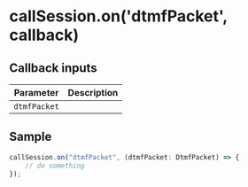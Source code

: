 # callSession.on('dtmfPacket', callback)

## Callback inputs

| Parameter   | Description |
|-------------|-------------|
| `dtmfPacket` |             |

## Sample

```ts
callSession.on("dtmfPacket", (dtmfPacket: DtmfPacket) => {
	// do something
});
```


